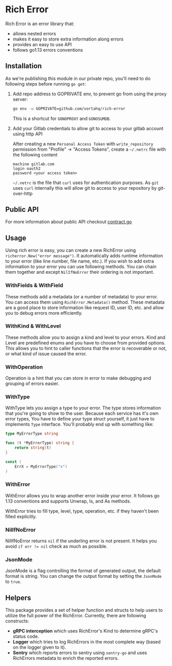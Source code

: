 # Rich Error

Rich Error is an error library that:

- allows nested errors
- makes it easy to store extra information along errors
- provides an easy to use API
- follows go1.13 errors conventions

## Installation

As we're publishing this module in our private repo, you'll need to do following steps before running `go get`:

1. Add repo address to GOPRIVATE env, to prevent go from using the proxy server:

    ```bash
    go env -w GOPRIVATE=github.com/vortahq/rich-error
    ```

    This is a shortcut for `GONOPROXY` and `GONOSUMDB`.

2. Add your Gitlab credentials to allow git to access to your gitlab account using http API

    After creating a new `Personal Access Token` with `write_repository` permission from "Profile" -> "Access Tokens",
    create a `~/.netrc` file with the following content

    ```
    machine gitlab.com
    login oauth2
    password <your access token>

    ```

    `~/.netrc` is the file that `curl` uses for authentication purposes. As `git` uses `curl` internally this will allow
    git to access to your repository by git-over-http

## Public API

For more information about public API checkout [contract.go](./contract.go)

## Usage

Using rich error is easy, you can create a new RichError using `richerror.New("error message")`. It automatically adds
runtime information to your error (like line number, file name, etc.). If you wish to add extra information to your error
you can use following methods. You can chain them together and except `NilIfNoError` their ordering is not
important.

### WithFields & WithField

These methods add a metadata (or a number of metadata) to your error. You can access them using `RichError.Metadata()`
method. These metadata are a good place to store information like request ID, user ID, etc. and allow you to debug errors
more efficiently.

### WithKind & WithLevel

These methods allow you to assign a kind and level to your errors. Kind and Level are predefined enums and you have to
choose from provided options. This allows you to hint to caller functions that the error is recoverable or not, or what
kind of issue caused the error.

### WithOperation

Operation is a hint that you can store in error to make debugging and grouping of errors easier.

### WithType

WithType lets you assign a type to your error. The type stores information that you're going to show to the user.
Because each service has it's own error types, You have to define your type struct yourself, it just have to implements
`Type` interface. You'll probably end up with something like:

```go
type MyErrorType string

func (t *MyErrorType) string {
    return string(t)
}

const (
    ErrX = MyErrorType("x")
)
```

### WithError

WithError allows you to wrap another error inside your error. It follows go 1.13 conventions and supports Unwrap, Is,
and As methods.

WithError tries to fill type, level, type, operation, etc. if they haven't been filled explicitly.

### NilIfNoError

NilIfNoError returns `nil` if the underling error is not present. It helps you avoid `if err != nil` check as much as possible.

### JsonMode

JsonMode is a flag controlling the format of generated output, the default format is string. You can change the output format by setting the `JsonMode` to `true`.

## Helpers

This package provides a set of helper function and structs to help users to utilize the full power of the RichError.
Currently, there are following constructs:
- **gRPC interception** which uses RichError's Kind to determine gRPC's status code.
- **Logger** which tries to log RichErrors in the most complete way (based on the logger given to it).
- **Sentry** which reports errors to sentry using `sentry-go` and uses RichErrors metadata to enrich the reported errors.
